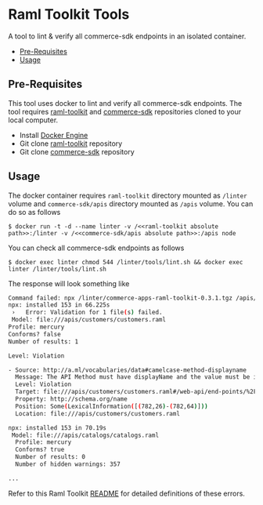 # Raml Toolkit Tools

A tool to lint & verify all commerce-sdk endpoints in an isolated container. 

- [Pre-Requisites](#usage)
- [Usage](#usage)

## Pre-Requisites

This tool uses docker to lint and verify all commerce-sdk endpoints. 
The tool requires [raml-toolkit](https://github.com/SalesforceCommerceCloud/raml-toolkit) and 
[commerce-sdk](https://github.com/SalesforceCommerceCloud/commerce-sdk) repositories cloned to your local computer. 

* Install [Docker Engine](https://docs.docker.com/engine/install/) 
* Git clone [raml-toolkit](https://github.com/SalesforceCommerceCloud/raml-toolkit) repository
* Git clone [commerce-sdk](https://github.com/SalesforceCommerceCloud/commerce-sdk) repository

## Usage

The docker container requires `raml-toolkit` directory mounted as `/linter` volume and 
`commerce-sdk/apis` directory mounted as `/apis` volume. You can do so as follows

```shell script
$ docker run -t -d --name linter -v /<<raml-toolkit absolute path>>:/linter -v /<<commerce-sdk/apis absolute path>>:/apis node
```

You can check all commerce-sdk endpoints as follows

```shell script
$ docker exec linter chmod 544 /linter/tools/lint.sh && docker exec linter /linter/tools/lint.sh 
```
The response will look something like 

```bash
Command failed: npx /linter/commerce-apps-raml-toolkit-0.3.1.tgz /apis/customers/customers.raml -p mercury
npx: installed 153 in 66.225s
 ›   Error: Validation for 1 file(s) failed.
 Model: file:///apis/customers/customers.raml
Profile: mercury
Conforms? false
Number of results: 1

Level: Violation

- Source: http://a.ml/vocabularies/data#camelcase-method-displayname
  Message: The API Method must have displayName and the value must be in camelcase
  Level: Violation
  Target: file:///apis/customers/customers.raml#/web-api/end-points/%2Forganizations%2F%7BorganizationId%7D%2Fcustomer-lists%2F%7BlistId%7D%2Fcustomers%2F%7BcustomerNo%7D%2Faddresses/post
  Property: http://schema.org/name
  Position: Some(LexicalInformation([(782,26)-(782,64)]))
  Location: file:///apis/customers/customers.raml

npx: installed 153 in 70.19s
 Model: file:///apis/catalogs/catalogs.raml
  Profile: mercury
  Conforms? true
  Number of results: 0
  Number of hidden warnings: 357

...
```

Refer to this Raml Toolkit [README](../README.md) for detailed definitions of these errors. 
